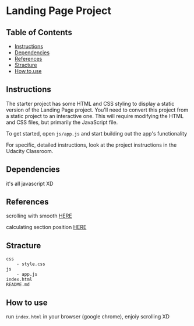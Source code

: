 # Landing Page Project

## Table of Contents

* [Instructions](#instructions)
* [Dependencies](#dependencies)
* [References](#References)
* [Stracture](#Stracture)
* [How.to.use](#HowToUse)

## Instructions

The starter project has some HTML and CSS styling to display a static version of the Landing Page project. You'll need to convert this project from a static project to an interactive one. This will require modifying the HTML and CSS files, but primarily the JavaScript file.

To get started, open `js/app.js` and start building out the app's functionality

For specific, detailed instructions, look at the project instructions in the Udacity Classroom.


## Dependencies

it's all javascript XD


## References

scrolling with smooth [HERE](https://developer.mozilla.org/en-US/docs/Web/API/Element/scrollTo)

calculating section position [HERE](https://developer.mozilla.org/en-US/docs/Web/API/Element/getBoundingClientRect)


## Stracture 

```
css
    - style.css 
js 
    - app.js
index.html
README.md
```

## How to use 

run `index.html` in your browser (google chrome),
enjoiy scrolling XD


